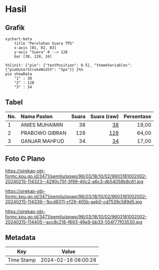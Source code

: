 # Hasil

## Grafik

```mermaid
xychart-beta
    title "Perolehan Suara TPS"
    x-axis [01, 02, 03]
    y-axis "Suara" 0 --> 128
    bar [38, 128, 34]
```

```mermaid
%%{init: {"pie": {"textPosition": 0.5}, "themeVariables": {"pieOuterStrokeWidth": "5px"}} }%%
pie showData
    "1" : 38
    "2" : 128
    "3" : 34
```

## Tabel

| No. | Nama Paslon    | Suara | Suara (raw) | Persentase |
|:--- |:-------------- | -----:| -----------:| ----------:|
| 1   | ANIES MUHAIMIN | 38    | [38][p-1]   | 19,00      |
| 2   | PRABOWO GIBRAN | 128   | [128][p-2]  | 64,00      |
| 3   | GANJAR MAHFUD  | 34    | [34][p-3]   | 17,00      |


[p-1]: https://github.com/gigit-pemilu/pemilu-2024-96-papua-barat-daya/blob/main/pilpres/hitung-suara/sub/96-papua-barat-daya/sub/03-raja-ampat/sub/18-kota-waisai/sub/1002-sapordanco/sub/002-tps/sub/paslon-1.txt
[p-2]: https://github.com/gigit-pemilu/pemilu-2024-96-papua-barat-daya/blob/main/pilpres/hitung-suara/sub/96-papua-barat-daya/sub/03-raja-ampat/sub/18-kota-waisai/sub/1002-sapordanco/sub/002-tps/sub/paslon-2.txt
[p-3]: https://github.com/gigit-pemilu/pemilu-2024-96-papua-barat-daya/blob/main/pilpres/hitung-suara/sub/96-papua-barat-daya/sub/03-raja-ampat/sub/18-kota-waisai/sub/1002-sapordanco/sub/002-tps/sub/paslon-3.txt

## Foto C Plano

https://sirekap-obj-formc.kpu.go.id/3471/pemilu/ppwp/96/03/18/10/02/9603181002002-20240215-114323--4290c75f-3f99-40c2-a6c3-db54058b8c81.jpg

https://sirekap-obj-formc.kpu.go.id/3471/pemilu/ppwp/96/03/18/10/02/9603181002002-20240215-114339--1bcd8311-cf29-405b-aeb0-cd7539c589d5.jpg

https://sirekap-obj-formc.kpu.go.id/3471/pemilu/ppwp/96/03/18/10/02/9603181002002-20240215-114405--acc8c218-f693-49e9-bb33-554f77f03530.jpg


## Metadata

| Key        | Value               |
| ---------- | ------------------- |
| Time Stamp | 2024-02-16 08:00:28 |



